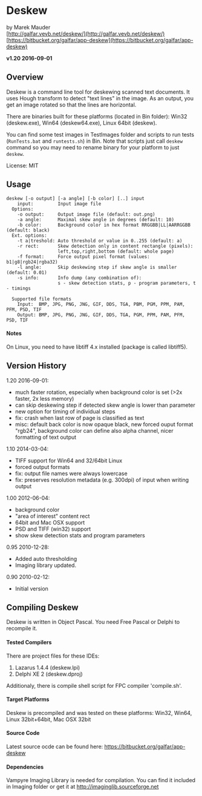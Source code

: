 Deskew
=======================
by Marek Mauder  
[http://galfar.vevb.net/deskew/](http://galfar.vevb.net/deskew/)  
[https://bitbucket.org/galfar/app-deskew](https://bitbucket.org/galfar/app-deskew)  

**v1.20 2016-09-01**

Overview
------------------------

Deskew is a command line tool for deskewing scanned text documents.
It uses Hough transform to detect "text lines" in the image. As an output, you get
an image rotated so that the lines are horizontal.

There are binaries built for these platforms (located in Bin folder):
Win32 (deskew.exe), Win64 (deskew64.exe), Linux 64bit (deskew).

You can find some test images in TestImages folder and
scripts to run tests (`RunTests.bat` and `runtests.sh`) in Bin.
Note that scripts just call `deskew` command so you may need
to rename binary for your platform to just `deskew`.

License: MIT

Usage
------------------------

```
deskew [-o output] [-a angle] [-b color] [..] input
    input:         Input image file
  Options:
    -o output:     Output image file (default: out.png)
    -a angle:      Maximal skew angle in degrees (default: 10)
    -b color:      Background color in hex format RRGGBB|LL|AARRGGBB (default: black)
  Ext. options:
    -t a|treshold: Auto threshold or value in 0..255 (default: a)
    -r rect:       Skew detection only in content rectangle (pixels):
                   left,top,right,bottom (default: whole page)
    -f format:     Force output pixel format (values: b1|g8|rgb24|rgba32)
    -l angle:      Skip deskewing step if skew angle is smaller (default: 0.01)
    -s info:       Info dump (any combination of):
                   s - skew detection stats, p - program parameters, t - timings

  Supported file formats
    Input:  BMP, JPG, PNG, JNG, GIF, DDS, TGA, PBM, PGM, PPM, PAM, PFM, PSD, TIF
    Output: BMP, JPG, PNG, JNG, GIF, DDS, TGA, PGM, PPM, PAM, PFM, PSD, TIF
```

#### Notes

On Linux, you need to have libtiff 4.x installed (package is called libtiff5).

Version History
------------------------
1.20 2016-09-01:

  - much faster rotation, especially when background color is set (>2x faster, 2x less memory)
  - can skip deskewing step if detected skew angle is lower than parameter
  - new option for timing of individual steps
  - fix: crash when last row of page is classified as text
  - misc: default back color is now opaque black, new forced ouput format "rgb24",  background color can define also alpha channel, nicer formatting of text output

1.10 2014-03-04:

  - TIFF support for Win64 and 32/64bit Linux
  - forced output formats
  - fix: output file names were always lowercase
  - fix: preserves resolution metadata (e.g. 300dpi) of input when writing output

1.00 2012-06-04:

  - background color
  - "area of interest" content rect
  - 64bit and Mac OSX support
  - PSD and TIFF (win32) support
  - show skew detection stats and program parameters

0.95 2010-12-28:

  - Added auto thresholding
  - Imaging library updated.

0.90 2010-02-12:

  - Initial version

Compiling Deskew
------------------------

Deskew is written in Object Pascal. You need
Free Pascal or Delphi to recompile it.

#### Tested Compilers
There are project files for these IDEs:

  1. Lazarus 1.4.4 (deskew.lpi)
  2. Delphi XE 2 (deskew.dproj)

Additionaly, there is compile shell script for FPC compiler 'compile.sh'.

#### Target Platforms
Deskew is precompiled and was tested on these platforms:
Win32, Win64, Linux 32bit+64bit, Mac OSX 32bit

#### Source Code
Latest source ocde can be found here:
https://bitbucket.org/galfar/app-deskew

#### Dependencies
Vampyre Imaging Library is needed for compilation.
You can find it included in Imaging folder or get it at
http://imaginglib.sourceforge.net